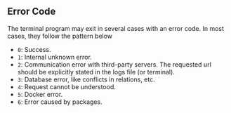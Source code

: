 ## Error Code

The terminal program may exit in several cases with an error code. In most cases, they follow the pattern below

* ```0```: Success.
* ```1```: Internal unknown error.
* ```2```: Communication error with third-party servers. The requested url should be explicitly stated in the logs file (or terminal).
* ```3```: Database error, like conflicts in relations, etc.
* ```4```: Request cannot be understood.
* ```5```: Docker error.
* ```6```: Error caused by packages.